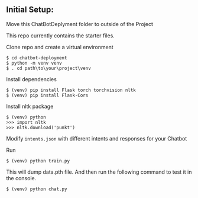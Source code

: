 ## Initial Setup:

Move this ChatBotDeplyment folder to outside of the Project

This repo currently contains the starter files.

Clone repo and create a virtual environment

```
$ cd chatbot-deployment
$ python -m venv venv
$ . cd path\to\your\project\venv

```

Install dependencies

```
$ (venv) pip install Flask torch torchvision nltk
$ (venv) pip install Flask-Cors
```

Install nltk package

```
$ (venv) python
>>> import nltk
>>> nltk.download('punkt')
```

Modify `intents.json` with different intents and responses for your Chatbot

Run

```
$ (venv) python train.py
```

This will dump data.pth file. And then run
the following command to test it in the console.

```
$ (venv) python chat.py
```
